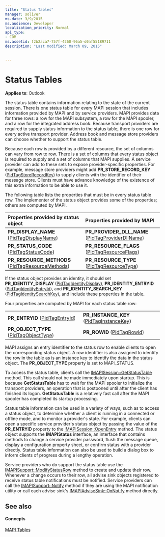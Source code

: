```yaml
---
title: "Status Tables"
manager: soliver
ms.date: 3/9/2015
ms.audience: Developer
localization_priority: Normal
api_type:
- COM
ms.assetid: f2b2aca7-757f-4260-96a5-d0af55189711
description: "Last modified: March 09, 2015"
 
 
---
```


# Status Tables

  
  
**Applies to**: Outlook 
  
The status table contains information relating to the state of the current session. There is one status table for every MAPI session that includes information provided by MAPI and by service providers. MAPI provides data for three rows: a row for the MAPI subsystem, a row for the MAPI spooler, and a row for the integrated address book. Because transport providers are required to supply status information to the status table, there is one row for every active transport provider. Address book and message store providers can choose whether to support the status table. 
  
Because each row is provided by a different resource, the set of columns can vary from row to row. There is a set of columns that every status object is required to supply and a set of columns that MAPI supplies. A service provider can add to these sets to expose provider-specific properties. For example, message store providers might add **PR_STORE_RECORD_KEY** ([PidTagStoreRecordKey](pidtagstorerecordkey-canonical-property.md)) to supply clients with the identifier of their message store. Clients must have advance knowledge of the existence of this extra information to be able to use it. 
  
The following table lists the properties that must be in every status table row. The implementer of the status object provides some of the properties; others are computed by MAPI.
  
|**Properties provided by status object**|**Properties provided by MAPI**|
|:-----|:-----|
|**PR_DISPLAY_NAME** ([PidTagDisplayName](pidtagdisplayname-canonical-property.md))  <br/> |**PR_PROVIDER_DLL_NAME** ([PidTagProviderDllName](pidtagproviderdllname-canonical-property.md))  <br/> |
|**PR_STATUS_CODE** ([PidTagStatusCode](pidtagstatuscode-canonical-property.md))  <br/> |**PR_RESOURCE_FLAGS** ([PidTagResourceFlags](pidtagresourceflags-canonical-property.md))  <br/> |
|**PR_RESOURCE_METHODS** ([PidTagResourceMethods](pidtagresourcemethods-canonical-property.md))  <br/> |**PR_RESOURCE_TYPE** ([PidTagResourceType](pidtagresourcetype-canonical-property.md))  <br/> |
   
If the status object provides an identity, it should set **PR_IDENTITY_DISPLAY** ([PidTagIdentityDisplay](pidtagidentitydisplay-canonical-property.md)), **PR_IDENTITY_ENTRYID** ([PidTagIdentityEntryId](pidtagidentityentryid-canonical-property.md)), and **PR_IDENTITY_SEARCH_KEY** ([PidTagIdentitySearchKey](pidtagidentitysearchkey-canonical-property.md)), and include these properties in the table. 
  
Four properties are computed by MAPI for each status table row:
  
|||
|:-----|:-----|
|**PR_ENTRYID** ([PidTagEntryId](pidtagentryid-canonical-property.md))  <br/> |**PR_INSTANCE_KEY** ([PidTagInstanceKey](pidtaginstancekey-canonical-property.md))  <br/> |
|**PR_OBJECT_TYPE** ([PidTagObjectType](pidtagobjecttype-canonical-property.md))  <br/> |**PR_ROWID** ([PidTagRowid](pidtagrowid-canonical-property.md))  <br/> |
   
MAPI assigns an entry identifier to the status row to enable clients to open the corresponding status object. A row identifier is also assigned to identify the row in the table as is an instance key to identify the data in the status object. The **PR_OBJECT_TYPE** property is set to MAPI_STATUS. 
  
To access the status table, clients call the [IMAPISession::GetStatusTable](imapisession-getstatustable.md) method. This call should not be made immediately upon startup. This is because **GetStatusTable** has to wait for the MAPI spooler to initialize the transport providers, an operation that is postponed until after the client has finished its logon. **GetStatusTable** is a relatively fast call after the MAPI spooler has completed its startup processing. 
  
Status table information can be used in a variety of ways, such as to access a status object, to determine whether a client is running in a connected or offline mode, and to monitor a provider's state. For example, clients can open a specific service provider's status object by passing the value of the **PR_ENTRYID** property to the [IMAPISession::OpenEntry](imapisession-openentry.md) method. The status object supports the **IMAPIStatus** interface, an interface that contains methods to change a service provider password, flush the message queue, display a configuration property sheet, or confirm status with a provider directly. Status table information can also be used to build a dialog box to inform clients of progress during a lengthy operation. 
  
Service providers who do support the status table use the [IMAPISupport::ModifyStatusRow](imapisupport-modifystatusrow.md) method to create and update their row. Whenever a change occurs to their row, all advise sink objects registered to receive status table notifications must be notified. Service providers can call the [IMAPISupport::Notify](imapisupport-notify.md) method if they are using the MAPI notification utility or call each advise sink's [IMAPIAdviseSink::OnNotify](imapiadvisesink-onnotify.md) method directly. 
  
## See also

#### Concepts

[MAPI Tables](mapi-tables.md)

